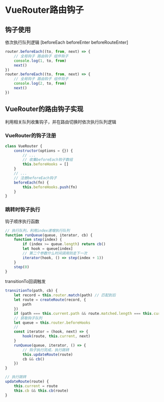 # VueRouter路由钩子

## 钩子使用

 依次执行队列逻辑 [beforeEach beforeEnter beforeRouteEnter]

```js
router.beforeEach((to, from, next) => {
    // 全局钩子 路由钩子 组件钩子
    console.log(1, to, from)
    next()
})
router.beforeEach((to, from, next) => {
    // 全局钩子 路由钩子 组件钩子
    console.log(2, to, from)
    next()
})
```

## VueRouter的路由钩子实现

利用相关队列收集钩子，并在路由切换时依次执行队列逻辑

### VueRouter的钩子注册

```js
class VueRouter {
    constructor(options = {}) {
        // ...
        // 收集beforeEach钩子数组
        this.beforeHooks = []
    }
    // ...
    // 注册beforeEach钩子
    beforeEach(fn) {
        this.beforeHooks.push(fn)
    }
}
```

### 跳转时钩子执行

钩子顺序执行函数

```js
// 执行队列，利用index递增执行队列
function runQueue(queue, iterator, cb) {
    function step(index) {
        if (index >= queue.length) return cb()
        let hook = queue[index]
        // 第二个参数什么时间调用则走下一次
        iterator(hook, () => step(index + 1))
    }
    step(0)
}
```

transitionTo回调触发

```js
transitionTo(path, cb) {
    let record = this.router.match(path) // 匹配到后
    let route = createRoute(record, {
        path
    })
    if (path === this.current.path && route.matched.length === this.current.matched.length) return
    // 获取钩子队列
    let queue = this.router.beforeHooks
    // 
    const iterator = (hook, next) => {
        hook(route, this.current, next)
    }
    runQueue(queue, iterator, () => {
        // 钩子执行完成，执行跳转
        this.updateRoute(route)
        cb && cb()
    })
}

// 执行跳转
updateRoute(route) {
    this.current = route
    this.cb && this.cb(route)
}
```
